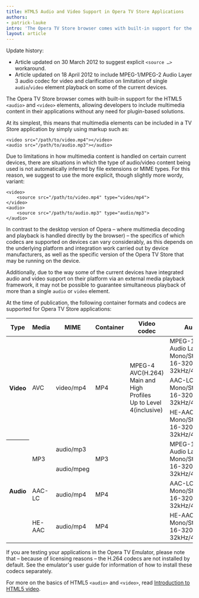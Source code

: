 ```yaml
---
title: HTML5 Audio and Video Support in Opera TV Store Applications
authors:
- patrick-lauke
intro: 'The Opera TV Store browser comes with built-in support for the HTML5 `<audio>` and `<video>` elements, allowing developers to include multimedia content in their applications without any need for plugin-based solutions.'
layout: article
---
```

<div class="note">
<p>Update history:</p>
<ul>
<li>Article updated on 30 March 2012 to suggest explicit <code>&lt;source …></code> workaround.</li>
<li>Article updated on 18 April 2012 to include MPEG-1/MPEG-2 Audio Layer 3 audio codec for video and clarification on limitation of single <code>audio</code>/<code>video</code> element playback on some of the current devices.</li>
</ul>
</div>

<p>The Opera TV Store browser comes with built-in support for the HTML5 <code>&lt;audio&gt;</code> and <code>&lt;video&gt;</code>
elements, allowing developers to include multimedia content in their applications without any need for plugin-based solutions.</p>
<p>At its simplest, this means that multimedia elements can be included in a TV Store application by simply using markup such as:</p>

<pre><code>&lt;video src="/path/to/video.mp4">&lt;/video>
&lt;audio src="/path/to/audio.mp3">&lt;/audio></code></pre>

<div class="note">
<p>Due to limitations in how multimedia content is handled on certain current devices, there are situations in which the type of audio/video content being used is not automatically inferred by file extensions or MIME types. For this reason, we suggest to use the more explicit, though slightly more wordy, variant:</p>
<pre><code>&lt;video>
    &lt;source src="/path/to/video.mp4" type="video/mp4">
&lt;/video>
&lt;audio>
    &lt;source src="/path/to/audio.mp3" type="audio/mp3">
&lt;/audio></code></pre>
</div>

<p>In contrast to the desktop version of Opera – where multimedia decoding and playback is handled directly by the browser) – the specifics of which codecs are supported on devices can vary considerably, as this depends on the underlying platform and integration work carried out by device manufacturers, as well as the specific version of the Opera TV Store that may be running on the device.</p>

<p>Additionally, due to the way some of the current devices have integrated audio and video support on their platform via an external media playback framework, it may not be possible to guarantee simultaneous playback of more than a single <code>audio</code> or <code>video</code> element.</p>

<p>At the time of publication, the following container formats and codecs are supported for Opera TV Store applications:</p>

<table>
<thead>
<tr>
<th>Type</th>
<th>Media</th>
<th>MIME</th>
<th>Container</th>
<th>Video codec</th>
<th>Audio codec</th>
</tr>
</thead>
<tbody>
<tr>
<th rowspan="3">Video</th>
<td rowspan="3">AVC</td>
<td rowspan="3">video/mp4</td>
<td rowspan="3">MP4</td>
<td rowspan="3">MPEG-4 AVC(H.264)<br />
Main and High Profiles<br />
Up to Level 4(inclusive)</td>
<td>MPEG-1/MPEG-2<br />
Audio Layer 3<br />
Mono/Stereo<br />
16-320kbps; SBR/VBR<br />
32kHz/44.1kHz/48kHz</td>
</tr>
<tr>
<td>AAC-LC<br />
Mono/Stereo<br />
16-320kbps; SBR/VBR<br />
32kHz/44.1kHz/48kHz</td>
</tr>
<tr>
<td>HE-AAC<br />
Mono/Stereo<br />
16-320kbps; SBR/VBR<br />
32kHz/44.1kHz/48kHz</td>
</tr>
<tr>
<th rowspan="4" style="border-top:1px black solid;">Audio</th>
<td rowspan="2">MP3</td>
<td>audio/mp3</td>
<td rowspan="2">MP3</td>
<td rowspan="2"></td>
<td rowspan="2">MPEG-1/MPEG-2<br />
Audio Layer 3<br />
Mono/Stereo<br />
16-320kbps; SBR/VBR<br />
32kHz/44.1kHz/48kHz</td>
</tr>
<tr>
<td>audio/mpeg</td>
</tr>
<tr>
<td>AAC-LC</td>
<td>audio/mp4</td>
<td>MP4</td>
<td></td>
<td>AAC-LC<br />
Mono/Stereo<br />
16-320kbps; SBR/VBR<br />
32kHz/44.1kHz/48kHz</td>
</tr>
<tr>
<td>HE-AAC</td>
<td>audio/mp4</td>
<td>MP4</td>
<td></td>
<td>HE-AAC<br />
Mono/Stereo<br />
16-320kbps; SBR/VBR<br />
32kHz/44.1kHz/48kHz</td>
</tr>
</tbody>
</table>

<p class="note">If you are testing your applications in the Opera TV Emulator, please note that – because of licensing reasons – the H.264 codecs are not installed by default. See the emulator's user guide for information of how to install these codecs separately.</p>

<p class="note">For more on the basics of HTML5 <code>&lt;audio&gt;</code> and <code>&lt;video&gt;</code>, read <a href="http://dev.opera.com/articles/view/introduction-html5-video/">
Introduction to HTML5 video</a>.</p>
